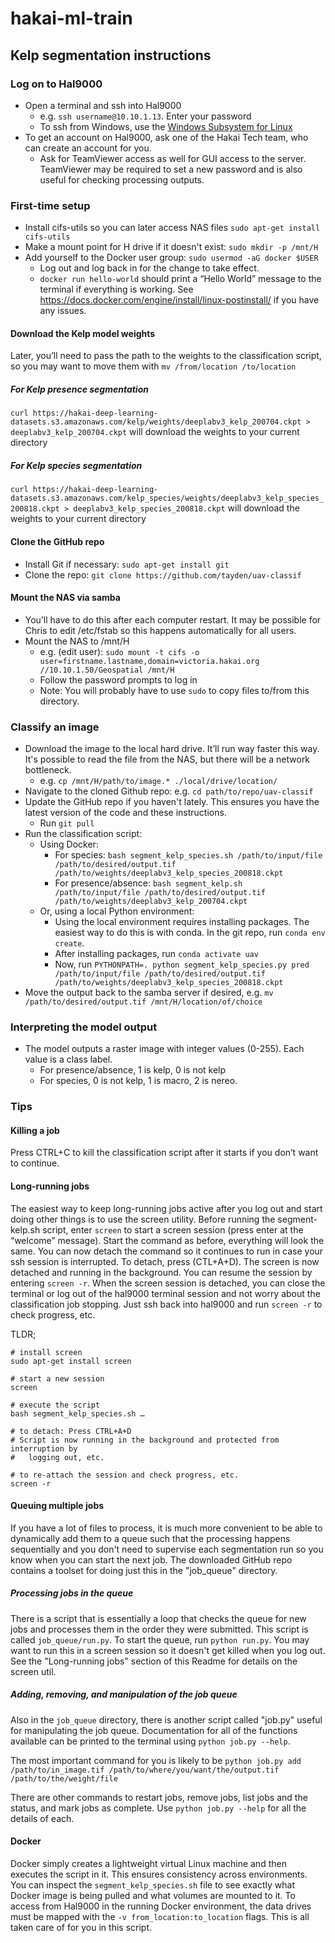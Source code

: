 # hakai-ml-train

## Kelp segmentation instructions

### Log on to Hal9000
- Open a terminal and ssh into Hal9000
    - e.g. `ssh username@10.10.1.13`. Enter your password
    - To ssh from Windows, use the [Windows Subsystem for Linux](https://docs.microsoft.com/en-us/windows/wsl/install-win10)
- To get an account on Hal9000, ask one of the Hakai Tech team, who can create an account for you.
    - Ask for TeamViewer access as well for GUI access to the server. TeamViewer may be required to set a new password and is also useful for checking processing outputs.

### First-time setup
- Install cifs-utils so you can later access NAS files `sudo apt-get install cifs-utils`
- Make a mount point for H drive if it doesn't exist: `sudo mkdir -p /mnt/H`
- Add yourself to the Docker user group: `sudo usermod -aG docker $USER`
    - Log out and log back in for the change to take effect.
    - `docker run hello-world` should print a “Hello World” message to the terminal if everything is working. See https://docs.docker.com/engine/install/linux-postinstall/ if you have any issues.

#### Download the Kelp model weights
Later, you’ll need to pass the path to the weights to the classification script, so you may want to move them with `mv /from/location /to/location`
##### For Kelp presence segmentation
`curl https://hakai-deep-learning-datasets.s3.amazonaws.com/kelp/weights/deeplabv3_kelp_200704.ckpt > deeplabv3_kelp_200704.ckpt` will download the weights to your current directory
##### For Kelp species segmentation
`curl https://hakai-deep-learning-datasets.s3.amazonaws.com/kelp_species/weights/deeplabv3_kelp_species_200818.ckpt > deeplabv3_kelp_species_200818.ckpt` will download the weights to your current directory

#### Clone the GitHub repo
- Install Git if necessary: `sudo apt-get install git`
- Clone the repo: `git clone https://github.com/tayden/uav-classif`

#### Mount the NAS via samba 
- You’ll have to do this after each computer restart. It may be possible for Chris to edit /etc/fstab so this happens automatically for all users.
- Mount the NAS to /mnt/H 
    - e.g. (edit user): `sudo mount -t cifs -o user=firstname.lastname,domain=victoria.hakai.org //10.10.1.50/Geospatial /mnt/H`
    - Follow the password prompts to log in
    - Note: You will probably have to use `sudo` to copy files to/from this directory.

### Classify an image
- Download the image to the local hard drive. It’ll run way faster this way. It's possible to read the file from the NAS, but there will be a network bottleneck.
    - e.g. `cp /mnt/H/path/to/image.* ./local/drive/location/`
- Navigate to the cloned Github repo: e.g. `cd path/to/repo/uav-classif`
- Update the GitHub repo if you haven't lately. This ensures you have the latest version of the code and these instructions.
    - Run `git pull`
- Run the classification script:
    - Using Docker: 
        - For species: `bash segment_kelp_species.sh /path/to/input/file /path/to/desired/output.tif /path/to/weights/deeplabv3_kelp_species_200818.ckpt`
        - For presence/absence: `bash segment_kelp.sh /path/to/input/file /path/to/desired/output.tif /path/to/weights/deeplabv3_kelp_200704.ckpt`
    - Or, using a local Python environment:
        - Using the local environment requires installing packages. The easiest way to do this is with conda. In the git repo, run `conda env create`.
        - After installing packages, run `conda activate uav`
        - Now, run `PYTHONPATH=. python segment_kelp_species.py pred /path/to/input/file /path/to/desired/output.tif /path/to/weights/deeplabv3_kelp_species_200818.ckpt`
- Move the output back to the samba server if desired, e.g. `mv /path/to/desired/output.tif /mnt/H/location/of/choice`

### Interpreting the model output
- The model outputs a raster image with integer values (0-255). Each value is a class label.
    - For presence/absence, 1 is kelp, 0 is not kelp
    - For species, 0 is not kelp, 1 is macro, 2 is nereo.

### Tips
#### Killing a job
Press CTRL+C to kill the classification script after it starts if you don’t want to continue.

#### Long-running jobs
The easiest way to keep long-running jobs active after you log out and start doing other things is to use the screen utility. Before running the segment-kelp.sh script, enter `screen` to start a screen session (press enter at the “welcome” message). Start the command as before, everything will look the same. You can now detach the command so it continues to run in case your ssh session is interrupted. To detach, press (CTL+A+D). The screen is now detached and running in the background. You can resume the session by entering `screen -r`. When the screen session is detached, you can close the terminal or log out of the hal9000 terminal session and not worry about the classification job stopping. Just ssh back into hal9000 and run `screen -r` to check progress, etc.

TLDR;
```
# install screen
sudo apt-get install screen

# start a new session
screen

# execute the script
bash segment_kelp_species.sh …

# to detach: Press CTRL+A+D
# Script is now running in the background and protected from interruption by
#   logging out, etc.

# to re-attach the session and check progress, etc.
screen -r
```

#### Queuing multiple jobs
If you have a lot of files to process, it is much more convenient to be able to dynamically add them to a queue such that the processing happens
sequentially and you don't need to supervise each segmentation run so you know when you can start the next job. The downloaded GitHub repo contains
a toolset for doing just this in the "job_queue" directory.

##### Processing jobs in the queue
There is a script that is essentially a loop that checks the queue for new jobs and processes them in the order they were submitted. This script is called `job_queue/run.py`.
To start the queue, run `python run.py`. You may want to run this in a screen session so it doesn't get killed when you log out. See the "Long-running jobs" section of this Readme 
for details on the screen util. 

##### Adding, removing, and manipulation of the job queue
Also in the `job_queue` directory, there is another script called "job.py" useful for manipulating the job queue.
Documentation for all of the functions available can be printed to the terminal using `python job.py --help`.

The most important command for you is likely to be `python job.py add /path/to/in_image.tif /path/to/where/you/want/the/output.tif /path/to/the/weight/file`

There are other commands to restart jobs, remove jobs, list jobs and the status, and mark jobs as complete. Use `python job.py --help` for all the details of each.

#### Docker
Docker simply creates a lightweight virtual Linux machine and then executes the script in it. This ensures consistency across environments.
You can inspect the `segment_kelp_species.sh` file to see exactly what Docker image is being pulled and what volumes are mounted to it.
To access from Hal9000 in the running Docker environment, the data drives must be mapped with the `-v from_location:to_location` flags.
This is all taken care of for you in this script.

